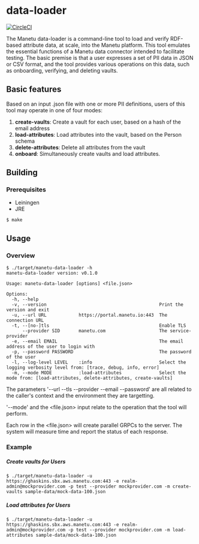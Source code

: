 # data-loader

[![CircleCI](https://circleci.com/gh/manetu/data-loader/tree/master.svg?style=svg)](https://circleci.com/gh/manetu/data-loader/tree/master)

The Manetu data-loader is a command-line tool to load and verify RDF-based attribute data, at scale, into the Manetu platform.  This tool emulates the essential functions of a Manetu data connector intended to facilitate testing.  The basic premise is that a user expresses a set of PII data in JSON or CSV format, and the tool provides various operations on this data, such as onboarding, verifying, and deleting vaults.

## Basic features

Based on an input .json file with one or more PII definitions, users of this tool may operate in one of four modes:

1. **create-vaults**: Create a vault for each user, based on a hash of the email address
2. **load-attributes**: Load attributes into the vault, based on the Person schema
3. **delete-attributes**: Delete all attributes from the vault
4. **onboard**: Simultaneously create vaults and load attributes.

## Building

### Prerequisites

- Leiningen
- JRE

```
$ make
```

## Usage

### Overview

```
$ ./target/manetu-data-loader -h
manetu-data-loader version: v0.1.0

Usage: manetu-data-loader [options] <file.json>

Options:
  -h, --help
  -v, --version                                          Print the version and exit
  -u, --url URL            https://portal.manetu.io:443  The connection URL
  -t, --[no-]tls                                         Enable TLS
      --provider SID       manetu.com                    The service-provider
  -e, --email EMAIL                                      The email address of the user to login with
  -p, --password PASSWORD                                The password of the user
  -l, --log-level LEVEL    :info                         Select the logging verbosity level from: [trace, debug, info, error]
  -m, --mode MODE          :load-attributes              Select the mode from: [load-attributes, delete-attributes, create-vaults]
```

The parameters '--url --tls --provider --email --password' are all related to the caller's context and the environment they are targetting.

'--mode' and the <file.json> input relate to the operation that the tool will perform.

Each row in the <file.json> will create parallel GRPCs to the server.  The system will measure time and report the status of each response.

### Example

##### Create vaults for Users

```
$ ./target/manetu-data-loader -u https://ghaskins.sbx.aws.manetu.com:443 -e realm-admin@mockprovider.com -p test --provider mockprovider.com -m create-vaults sample-data/mock-data-100.json
```

##### Load attributes for Users

```
$ ./target/manetu-data-loader -u https://ghaskins.sbx.aws.manetu.com:443 -e realm-admin@mockprovider.com -p test --provider mockprovider.com -m load-attributes sample-data/mock-data-100.json
